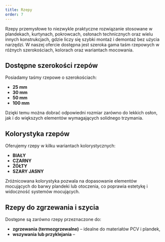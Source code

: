 ```yaml
---
title: Rzepy
order: 7
---
```


Rzepy przemysłowe to niezwykle praktyczne rozwiązanie stosowane w plandekach,
kurtynach, pokrowcach, osłonach technicznych oraz wielu innych konstrukcjach,
gdzie liczy się szybki montaż i demontaż bez użycia narzędzi. W naszej ofercie
dostępna jest szeroka gama taśm rzepowych w różnych szerokościach, kolorach oraz
wariantach mocowania.

## Dostępne szerokości rzepów

Posiadamy taśmy rzepowe o szerokościach:

- **25 mm**
- **30 mm**
- **50 mm**
- **100 mm**

Dzięki temu można dobrać odpowiedni rozmiar zarówno do lekkich osłon, jak i do
większych elementów wymagających solidnego trzymania.

## Kolorystyka rzepów

Oferujemy rzepy w kilku wariantach kolorystycznych:

- **BIAŁY**
- **CZARNY**
- **ŻÓŁTY**
- **SZARY JASNY**

Zróżnicowana kolorystyka pozwala na dopasowanie elementów mocujących do barwy
plandeki lub otoczenia, co poprawia estetykę i widoczność systemów mocujących.

## Rzepy do zgrzewania i szycia

Dostępne są zarówno rzepy przeznaczone do:

- **zgrzewania (termozgrzewalne)** – idealne do materiałów PCV i plandek,
- **wszywania lub przyklejania** –
